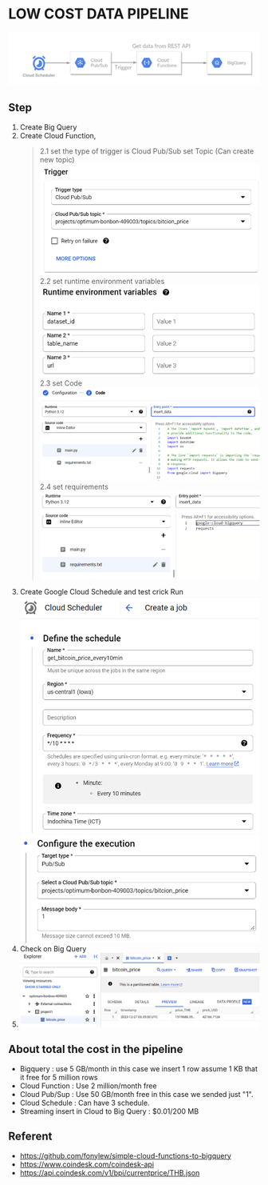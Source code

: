 # LOW COST DATA PIPELINE
![Alt text](/image/pipeline.png)

## Step
1. Create Big Query
2. Create Cloud Function, 
   >2.1 set the type of trigger is Cloud Pub/Sub  set Topic (Can create new topic)
![Alt text](/image/trigger.png)
2.2 set runtime environment variables
![Alt text](/image/environment.png)
2.3 set Code
![Alt text](/image/Code.png)
2.4 set requirements
![Alt text](/image/requirements.png)
3. Create Google Cloud Schedule and test crick Run
   ![Alt text](/image/Schedule.png)
   ![Alt text](/image/Schedule-1.png)
4. Check on Big Query
5. ![Alt text](/image/Check.png)
   
## About total the cost in the pipeline
- Bigquery : use 5 GB/month in this case we insert 1 row assume 1 KB that it free for 5 million rows
- Cloud Function : Use 2 million/month free
- Cloud Pub/Sup : Use 50 GB/month free in this case we sended just "1".
- Cloud Schedule : Can have 3 schedule.
- Streaming insert in Cloud to Big Query : 
  $0.01/200 MB

## Referent
- https://github.com/fonylew/simple-cloud-functions-to-bigquery
- https://www.coindesk.com/coindesk-api
- https://api.coindesk.com/v1/bpi/currentprice/THB.json
